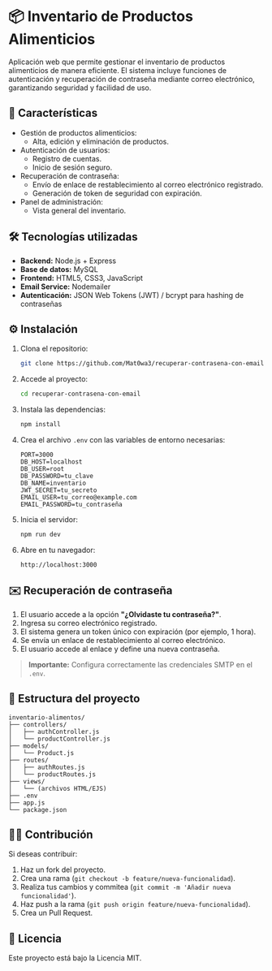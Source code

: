# 📦 Inventario de Productos Alimenticios

Aplicación web que permite gestionar el inventario de productos alimenticios de manera eficiente. El sistema incluye funciones de autenticación y recuperación de contraseña mediante correo electrónico, garantizando seguridad y facilidad de uso.

## 🚀 Características

- Gestión de productos alimenticios:
  - Alta, edición y eliminación de productos.
- Autenticación de usuarios:
  - Registro de cuentas.
  - Inicio de sesión seguro.
- Recuperación de contraseña:
  - Envío de enlace de restablecimiento al correo electrónico registrado.
  - Generación de token de seguridad con expiración.
- Panel de administración:
  - Vista general del inventario.

## 🛠️ Tecnologías utilizadas

- **Backend:** Node.js + Express
- **Base de datos:** MySQL
- **Frontend:** HTML5, CSS3, JavaScript
- **Email Service:** Nodemailer
- **Autenticación:** JSON Web Tokens (JWT) / bcrypt para hashing de contraseñas

## ⚙️ Instalación

1. Clona el repositorio:
    ```bash
    git clone https://github.com/Mat0wa3/recuperar-contrasena-con-email.git
    ```

2. Accede al proyecto:

   ```bash
   cd recuperar-contrasena-con-email
   ```

3. Instala las dependencias:

   ```bash
   npm install
   ```

4. Crea el archivo `.env` con las variables de entorno necesarias:

   ```dotenv
   PORT=3000
   DB_HOST=localhost
   DB_USER=root
   DB_PASSWORD=tu_clave
   DB_NAME=inventario
   JWT_SECRET=tu_secreto
   EMAIL_USER=tu_correo@example.com
   EMAIL_PASSWORD=tu_contraseña
   ```

5. Inicia el servidor:

   ```bash
   npm run dev
   ```

6. Abre en tu navegador:

   ```
   http://localhost:3000
   ```

## ✉️ Recuperación de contraseña

1. El usuario accede a la opción **"¿Olvidaste tu contraseña?"**.
2. Ingresa su correo electrónico registrado.
3. El sistema genera un token único con expiración (por ejemplo, 1 hora).
4. Se envía un enlace de restablecimiento al correo electrónico.
5. El usuario accede al enlace y define una nueva contraseña.

> **Importante:** Configura correctamente las credenciales SMTP en el `.env`.

## 📂 Estructura del proyecto

```
inventario-alimentos/
├── controllers/
│   ├── authController.js
│   └── productController.js
├── models/
│   └── Product.js
├── routes/
│   ├── authRoutes.js
│   └── productRoutes.js
├── views/
│   └── (archivos HTML/EJS)
├── .env
├── app.js
└── package.json
```

## 🧑‍💻 Contribución

Si deseas contribuir:

1. Haz un fork del proyecto.
2. Crea una rama (`git checkout -b feature/nueva-funcionalidad`).
3. Realiza tus cambios y commitea (`git commit -m 'Añadir nueva funcionalidad'`).
4. Haz push a la rama (`git push origin feature/nueva-funcionalidad`).
5. Crea un Pull Request.

## 📝 Licencia

Este proyecto está bajo la Licencia MIT.
